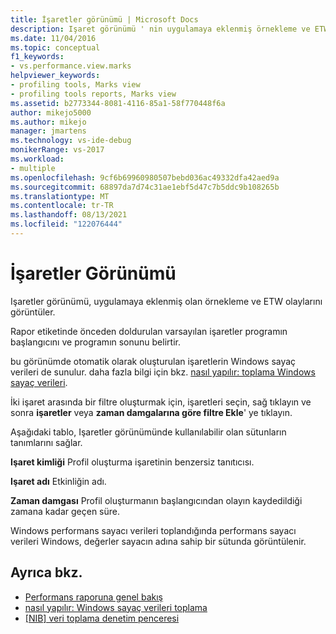 ```yaml
---
title: İşaretler görünümü | Microsoft Docs
description: Işaret görünümü ' nin uygulamaya eklenmiş örnekleme ve ETW olaylarını nasıl görüntülediğini öğrenin.
ms.date: 11/04/2016
ms.topic: conceptual
f1_keywords:
- vs.performance.view.marks
helpviewer_keywords:
- profiling tools, Marks view
- profiling tools reports, Marks view
ms.assetid: b2773344-8081-4116-85a1-58f770448f6a
author: mikejo5000
ms.author: mikejo
manager: jmartens
ms.technology: vs-ide-debug
monikerRange: vs-2017
ms.workload:
- multiple
ms.openlocfilehash: 9cf6b69960980507bebd036ac49332dfa42aed9a
ms.sourcegitcommit: 68897da7d74c31ae1ebf5d47c7b5ddc9b108265b
ms.translationtype: MT
ms.contentlocale: tr-TR
ms.lasthandoff: 08/13/2021
ms.locfileid: "122076444"
---
```

# <a name="marks-view"></a>İşaretler Görünümü
Işaretler görünümü, uygulamaya eklenmiş olan örnekleme ve ETW olaylarını görüntüler.

 Rapor etiketinde önceden doldurulan varsayılan işaretler programın başlangıcını ve programın sonunu belirtir.

 bu görünümde otomatik olarak oluşturulan işaretlerin Windows sayaç verileri de sunulur. daha fazla bilgi için bkz. [nasıl yapılır: toplama Windows sayaç verileri](../profiling/how-to-collect-windows-counter-data.md).

 İki işaret arasında bir filtre oluşturmak için, işaretleri seçin, sağ tıklayın ve sonra **işaretler** veya **zaman damgalarına göre filtre Ekle**' ye tıklayın.

 Aşağıdaki tablo, Işaretler görünümünde kullanılabilir olan sütunların tanımlarını sağlar.

 **Işaret kimliği** Profil oluşturma işaretinin benzersiz tanıtıcısı.

 **Işaret adı** Etkinliğin adı.

 **Zaman damgası** Profil oluşturmanın başlangıcından olayın kaydedildiği zamana kadar geçen süre.

 Windows performans sayacı verileri toplandığında performans sayacı verileri Windows, değerler sayacın adına sahip bir sütunda görüntülenir.

## <a name="see-also"></a>Ayrıca bkz.
- [Performans raporuna genel bakış](../profiling/performance-report-overview.md)
- [nasıl yapılır: Windows sayaç verileri toplama](../profiling/how-to-collect-windows-counter-data.md)
- [&#91;NIB&#93; veri toplama denetim penceresi](/previous-versions/bb385767(v=vs.110))